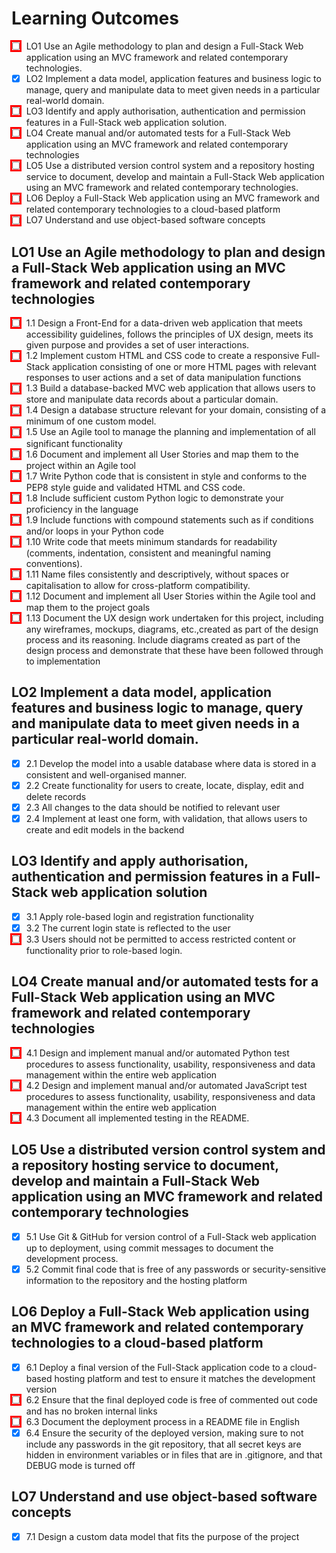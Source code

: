 <style>
  input:not(:checked) {
    outline: solid 3px red;
  }
</style>

# Learning Outcomes

- [ ] LO1 Use an Agile methodology to plan and design a Full-Stack Web
  application using an MVC framework and related contemporary technologies.
- [x] LO2 Implement a data model, application features and business logic to
  manage, query and manipulate data to meet given needs in a particular
  real-world domain.
- [ ] LO3 Identify and apply authorisation, authentication and permission
  features in a Full-Stack web application solution.
- [ ] LO4 Create manual and/or automated tests for a Full-Stack Web application
  using an MVC framework and related contemporary technologies
- [ ] LO5 Use a distributed version control system and a repository hosting
  service to document, develop and maintain a Full-Stack Web application using
  an MVC framework and related contemporary technologies.
- [ ] LO6 Deploy a Full-Stack Web application using an MVC framework and related
  contemporary technologies to a cloud-based platform
- [ ] LO7	Understand and use object-based software concepts

## LO1 Use an Agile methodology to plan and design a Full-Stack Web application using an MVC framework and related contemporary technologies

- [ ] 1.1 Design a Front-End for a data-driven web application that meets
  accessibility guidelines, follows the principles of UX design, meets its given
  purpose and provides a set of user interactions.
- [ ] 1.2 Implement custom HTML and CSS code to create a responsive Full-Stack
  application consisting of one or more HTML pages with relevant responses to
  user actions and a set of data manipulation functions
- [ ] 1.3 Build a database-backed MVC web application that allows users to store
  and manipulate data records about a particular domain.
- [ ] 1.4 Design a database structure relevant for your domain, consisting of a
  minimum of one custom model.
- [ ] 1.5 Use an Agile tool to manage the planning and implementation of all
  significant functionality
- [ ] 1.6 Document and implement all User Stories and map them to the project
  within an Agile tool
- [ ] 1.7 Write Python code that is consistent in style and conforms to the PEP8
  style guide and validated HTML and CSS code.
- [ ] 1.8 Include sufficient custom Python logic to demonstrate your proficiency
  in the language
- [ ] 1.9 Include functions with compound statements such as if conditions
  and/or loops in your Python code
- [ ] 1.10 Write code that meets minimum standards for readability (comments,
  indentation, consistent and meaningful naming conventions).
- [ ] 1.11 Name files consistently and descriptively, without spaces or
  capitalisation to allow for cross-platform compatibility.
- [ ] 1.12 Document and implement all User Stories within the Agile tool and map
  them to the project goals
- [ ] 1.13 Document the UX design work undertaken for this project, including
  any wireframes, mockups, diagrams, etc.,created as part of the design process
  and its reasoning. Include diagrams created as part of the design process and
  demonstrate that these have been followed through to implementation

## LO2 Implement a data model, application features and business logic to manage, query and manipulate data to meet given needs in a particular real-world domain.

- [x] 2.1 Develop the model into a usable database where data is stored in a
  consistent and well-organised manner.
- [x] 2.2 Create functionality for users to create, locate, display, edit and
  delete records
- [x] 2.3	All changes to the data should be notified to relevant user
- [x] 2.4 Implement at least one form, with validation, that allows users to
  create and edit models in the backend

## LO3 Identify and apply authorisation, authentication and permission features in a Full-Stack web application solution

- [x] 3.1	Apply role-based login and registration functionality
- [x] 3.2	The current login state is reflected to the user
- [ ] 3.3 Users should not be permitted to access restricted content or
  functionality prior to role-based login.

## LO4 Create manual and/or automated tests for a Full-Stack Web application using an MVC framework and related contemporary technologies

- [ ] 4.1 Design and implement manual and/or automated Python test procedures to
  assess functionality, usability, responsiveness and data management within the
  entire web application
- [ ] 4.2 Design and implement manual and/or automated JavaScript test
  procedures to assess functionality, usability, responsiveness and data
  management within the entire web application
- [ ] 4.3	Document all implemented testing in the README.

## LO5 Use a distributed version control system and a repository hosting service to document, develop and maintain a Full-Stack Web application using an MVC framework and related contemporary technologies

- [x] 5.1 Use Git & GitHub for version control of a Full-Stack web application
  up to deployment, using commit messages to document the development process.
- [x] 5.2 Commit final code that is free of any passwords or security-sensitive
  information to the repository and the hosting platform

## LO6 Deploy a Full-Stack Web application using an MVC framework and related contemporary technologies to a cloud-based platform

- [x] 6.1 Deploy a final version of the Full-Stack application code to a
  cloud-based hosting platform and test to ensure it matches the development
  version
- [ ] 6.2 Ensure that the final deployed code is free of commented out code and
  has no broken internal links
- [ ] 6.3	Document the deployment process in a README file in English
- [x] 6.4 Ensure the security of the deployed version, making sure to not
  include any passwords in the git repository, that all secret keys are hidden
  in environment variables or in files that are in .gitignore, and that DEBUG
  mode is turned off

## LO7 Understand and use object-based software concepts

- [x] 7.1 Design a custom data model that fits the purpose of the project